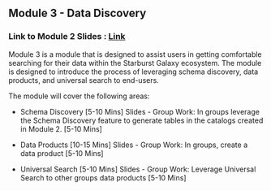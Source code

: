 ## Module 3 - Data Discovery
### Link to Module 2 Slides : [Link](https://docs.google.com/presentation/d/1YGvXm9-Cei6s6F9pjsoBeXZ6prWWCqPfL12tL2wvndI/edit?usp=sharing)

Module 3 is a module that is designed to assist users in getting comfortable searching for their data within the Starburst Galaxy ecosystem. The module is designed to introduce the process of leveraging schema discovery, data products, and universal search to end-users. 

The module will cover the following areas:

- Schema Discovery [5-10 Mins] Slides
      - Group Work: In groups leverage the Schema Discovery feature to generate tables in the catalogs created in Module 2. [5-10 Mins]

- Data Products [10-15 Mins] Slides
      - Group Work: In groups, create a data product [5-10 Mins]

- Universal Search [5-10 Mins] Slides
      - Group Work: Leverage Universal Search to other groups data products [5-10 Mins] 


